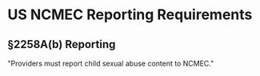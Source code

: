 # US NCMEC Reporting Requirements

## §2258A(b) Reporting

"Providers must report child sexual abuse content to NCMEC."

